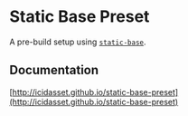 # Static Base Preset

A pre-build setup using [`static-base`](https://github.com/icidasset/static-base).



## Documentation

[http://icidasset.github.io/static-base-preset](http://icidasset.github.io/static-base-preset)
